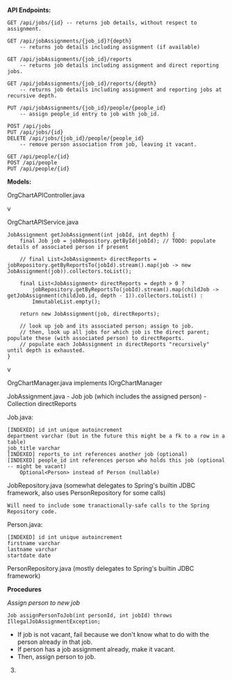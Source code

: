 **API Endpoints:**

    GET /api/jobs/{id} -- returns job details, without respect to assignment.

    GET /api/jobAssignments/{job_id}?{depth}
        -- returns job details including assignment (if available)

    GET /api/jobAssignments/{job_id}/reports
        -- returns job details including assignment and direct reporting jobs.

    GET /api/jobAssignments/{job_id}/reports/{depth}
        -- returns job details including assignment and reporting jobs at recursive depth.

    PUT /api/jobAssignments/{job_id}/people/{people_id}
        -- assign people_id entry to job with job_id.

    POST /api/jobs
    PUT /api/jobs/{id}
    DELETE /api/jobs/{job_id}/people/{people_id}
        -- remove person association from job, leaving it vacant.

    GET /api/people/{id}
    POST /api/people
    PUT /api/people/{id}

**Models:**

OrgChartAPIController.java

v

OrgChartAPIService.java

    JobAssignment getJobAssignment(int jobId, int depth) {
        final Job job = jobRepository.getById(jobId); // TODO: populate details of associated person if present

        // final List<JobAssignment> directReports = jobRepository.getByReportsTo(jobId).stream().map(job -> new JobAssignment(job)).collectors.toList();

        final List<JobAssignment> directReports = depth > 0 ?
            jobRepository.getByReportsTo(jobId).stream().map(childJob -> getJobAssignment(childJob.id, depth - 1)).collectors.toList() :
            ImmutableList.empty();

        return new JobAssignment(job, directReports);

        // look up job and its associated person; assign to job.
        // then, look up all jobs for which job is the direct parent; populate these (with associated person) to directReports.
        // populate each JobAssignment in directReports "recursively" until depth is exhausted.
    }
    
v

OrgChartManager.java implements IOrgChartManager

JobAssignment.java
    - Job job (which includes the assigned person)
    - Collection<JobAssignment> directReports 
    

Job.java:

    [INDEXED] id int unique autoincrement
    department varchar (but in the future this might be a fk to a row in a table)
    job_title varchar
    [INDEXED] reports_to int references another job (optional)
    [INDEXED] people_id int references person who holds this job (optional -- might be vacant)
        Optional<Person> instead of Person (nullable)

JobRepository.java (somewhat delegates to Spring's builtin JDBC framework, also uses PersonRepository for some calls)

    Will need to include some tranactionally-safe calls to the Spring Repository code.

Person.java:

    [INDEXED] id int unique autoincrement
    firstname varchar
    lastname varchar
    startdate date

PersonRepository.java (mostly delegates to Spring's builtin JDBC framework)


**Procedures**

_Assign person to new job_
    
    Job assignPersonToJob(int personId, int jobId) throws IllegalJobAssignmentException;

   - If job is not vacant, fail because we don't know what to do with the person already in that job.
   - If person has a job assignment already, make it vacant.
   - Then, assign person to job.

3. 